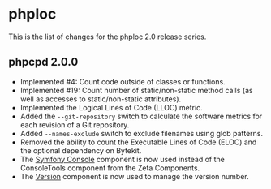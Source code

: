 phploc
======

This is the list of changes for the phploc 2.0 release series.

phpcpd 2.0.0
------------

* Implemented #4: Count code outside of classes or functions.
* Implemented #19: Count number of static/non-static method calls (as well as accesses to static/non-static attributes).
* Implemented the Logical Lines of Code (LLOC) metric.
* Added the `--git-repository` switch to calculate the software metrics for each revision of a Git repository.
* Added `--names-exclude` switch to exclude filenames using glob patterns.
* Removed the ability to count the Executable Lines of Code (ELOC) and the optional dependency on Bytekit.
* The [Symfony Console](http://symfony.com/doc/current/components/console/) component is now used instead of the ConsoleTools component from the Zeta Components.
* The [Version](http://github.com/sebastianbergmann/version) component is now used to manage the version number.
